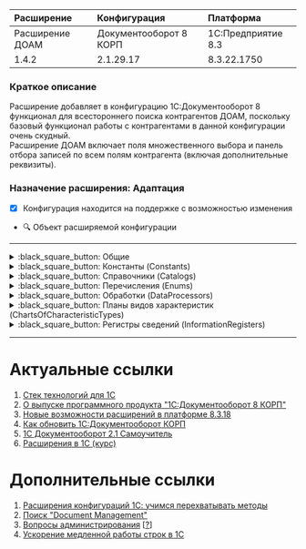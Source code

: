 | Расширение      | Конфигурация           | Платформа 
| :---            | :---                   | :--- 
| Расширение ДОАМ | Документооборот 8 КОРП | 1С:Предприятие 8.3 
| 1.4.2           | 2.1.29.17              | 8.3.22.1750 

### Краткое описание

Расширение добавляет в конфигурацию 1С:Документооборот 8 функционал для 
всестороннего поиска контрагентов ДОАМ, поскольку базовый функционал работы 
с контрагентами в данной конфигурации очень скудный.  
Расширение ДОАМ включает поля множественного выбора и панель отбора записей по 
всем полям контрагента (включая дополнительные реквизиты).

### Назначение расширения: Адаптация

- [x] Конфигурация находится на поддержке с возможностью изменения
- :mag: Объект расширяемой конфигурации

---
<details>
<summary>:black_square_button: Общие</summary><br />
  
  - Подсистемы (Subsystems)  
    - [x] ДОАМ [+Командный интерфейс]
  - Общие модули (CommonModules)  
    - [x] ОбщийДОАМ [+]  
    - [ ] ОбщийДОАМКлиентСервер
  - Роли (Roles)  
    - [x] ДобавлениеИзменениеКонтрагентов :mag: [+Права]
  - Функциональные опции (FunctionalOptions)  
    - [x] ВестиУчетФактическихТрудозатрат  
    - [x] ДокументооборотИспользоватьОграничениеПравДоступа  
    - [x] ИспользоватьБизнесПроцессыИЗадачи  
    - [x] ИспользоватьДополнительныеРеквизитыИСведения
  - Общие команды (CommonCommands)  
    - [x] СоздатьПисьмоНаОсновании  
    - [x] ДополнительныеСведенияКоманднаяПанель  
    - [x] СозданиеСвязанныхОбъектов  
    - [x] СоздатьПроцесс :mag:
  - Общие картинки (CommonPictures)  
    - [x] ДобавитьВОтчет  
    - [x] ЗаполнитьФорму  
    - [x] ПиктограммыЭлементов
  - Элементы стиля (StyleItems)  
    - [x] ТекстНевыбраннойКартинкиЦвет  
    - [x] ФонУправляющегоПоля

</details>
<details>
<summary>:black_square_button: Константы (Constants)</summary><br />

  - [x] ИспользоватьБизнесПроцессыИЗадачи  
  - [x] БанковскиеСчета  
  - [x] ЗначенияСвойствОбъектовИерархия

</details>
<details>
<summary>:black_square_button: Справочники (Catalogs)</summary><br />

  - [x] Контрагенты  
  - [x] КонтактныеЛица  
  - [x] БанковскиеСчета  
  - [x] Контроль  
  - [x] Мероприятия  
  - [x] ФизическиеЛица  
  - [x] Пользователи  
  - [x] ГруппыДоступаКонтрагентов  
  - [x] ЗаписиРабочегоКалендаря  
  - [x] НаборыДополнительныхРеквизитовИСведений  
  - [x] ЗначенияСвойствОбъектовИерархия  
  - [x] ЗначенияСвойствОбъектов  
  - [x] Организации  
  - [x] Валюты  
  - [x] КлассификаторБанков

</details>
<details>
<summary>:black_square_button: Перечисления (Enums)</summary><br />

  - [x] СпособыУказанияВремени  
  - [x] ЮрФизЛицо  
  - [x] СтадииВзаимодействия  
  - [x] ТипыКонтролирующихОрганов

</details>
<details>
<summary>:black_square_button: Обработки (DataProcessors)</summary><br />

  - [ ] РасшДОАМ_СписокКонтрагентов

</details>
<details>
<summary>:black_square_button: Планы видов характеристик (ChartsOfCharacteristicTypes)</summary><br />
  
  - [x] ДополнительныеРеквизитыИСведения
  
</details>
<details>
<summary>:black_square_button: Регистры сведений (InformationRegisters)</summary><br />
  
  - [x] ДокументыФизическихЛиц :mag: [+Модуль менеджера]
  
</details>

---
# Актуальные ссылки

1. [Стек технологий для 1С](//github.com/Oxotka/StackTechnologies1C)
2. [О выпуске программного продукта "1С:Документооборот 8 КОРП"](//1c.ru/news/info.jsp?id=12846)
3. [Новые возможности расширений в платформе 8.3.18](//курсы-по-1с.рф/news/2021-02-02-abilities-of-extentions-8-3-18/)
4. [Как обновить 1С:Документооборот КОРП](//efsol.ru/manuals/1cdo-update.html)
5. [1С Документооборот 2.1 Самоучитель](//www.youtube.com/playlist?list=PLUoO8d_m0O70dLKgwqeOWjQ9k5NBuuVP-)
6. [Расширения в 1С (курс)](//www.youtube.com/watch?v=McEeEtS32ms&list=PLh28ogpgRJUM702dP8f8JxOaf0vOK0IoL)

# Дополнительные ссылки

1. [Расширения конфигураций 1С: учимся перехватывать методы](//v8book.ru/public/628422/)
2. [Поиск "Document Management"](//edt.1c.ru/search/?q=Document+Management&where=edt)
3. [Вопросы администрирования](//www.1c-kpd.ru/knowledge/voprosy-administrirovaniya/) 
   [[?](//its.1c.ru/db/doccorp21/content/789/1/issogl2_добавлять_руководителям_доступ_подчиненных)]
4. [Ускорение медленной работы строк в 1С](//expert.chistov.pro/1c/articles/1303356/)
